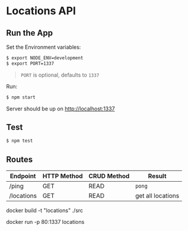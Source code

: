 # Locations API

## Run the App

Set the Environment variables:

```sh
$ export NODE_ENV=development
$ export PORT=1337
```

> `PORT` is optional, defaults to `1337`

Run:

```sh
$ npm start
```

Server should be up on [http://localhost:1337](http://localhost:1337)

## Test

```sh
$ npm test
```

## Routes

| Endpoint   | HTTP Method | CRUD Method | Result            |
|------------|-------------|-------------|-------------------|
| /ping      | GET         | READ        | `pong`            |
| /locations | GET         | READ        | get all locations |



docker build -t "locations" ./src

docker run -p 80:1337 locations
